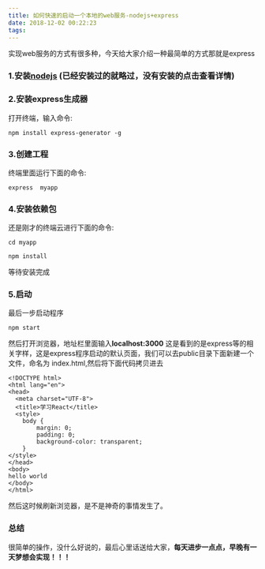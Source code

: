 ```yaml
---
title: 如何快速的启动一个本地的web服务-nodejs+express
date: 2018-12-02 00:22:23
tags:
---
```

实现web服务的方式有很多种，今天给大家介绍一种最简单的方式那就是express
### **1.安装[nodejs](https://nodejs.org)** (已经安装过的就略过，没有安装的点击查看详情)
### **2.安装express生成器**
打开终端，输入命令:

```
npm install express-generator -g
```
### **3.创建工程**
终端里面运行下面的命令:
```
express  myapp
```
### **4.安装依赖包**
还是刚才的终端云进行下面的命令:
```
cd myapp
```
```
npm install
```
等待安装完成
### **5.启动**
最后一步启动程序
```
npm start
```
然后打开浏览器，地址栏里面输入**localhost:3000**
这是看到的是express等的相关字样，这是express程序启动的默认页面，我们可以去public目录下面新建一个文件，命名为 index.html,然后将下面代码拷贝进去
```
<!DOCTYPE html>
<html lang="en">
<head>
  <meta charset="UTF-8">
  <title>学习React</title>
  <style>
    body {
        margin: 0;
        padding: 0;
        background-color: transparent;
    }
</style>
</head>
<body>
hello world
</body>
</html>
```
 然后这时候刷新浏览器，是不是神奇的事情发生了。
 ### **总结**
 很简单的操作，没什么好说的，最后心里话送给大家，**每天进步一点点，早晚有一天梦想会实现！！！**
